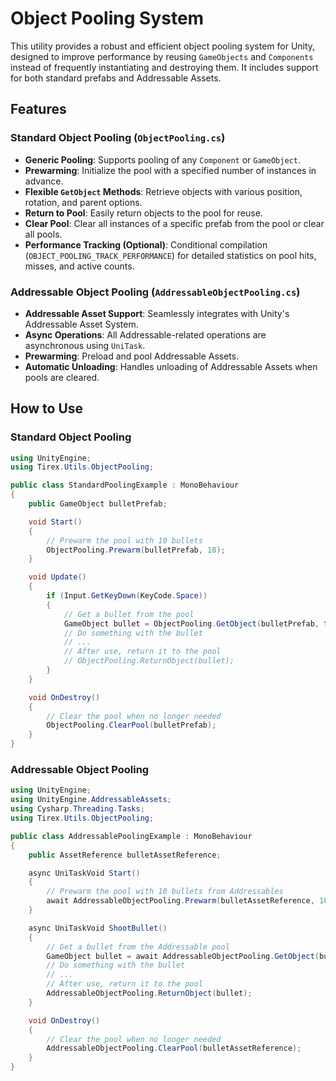 # Object Pooling System

This utility provides a robust and efficient object pooling system for Unity, designed to improve performance by reusing `GameObjects` and `Components` instead of frequently instantiating and destroying them. It includes support for both standard prefabs and Addressable Assets.

## Features

### Standard Object Pooling (`ObjectPooling.cs`)

-   **Generic Pooling**: Supports pooling of any `Component` or `GameObject`.
-   **Prewarming**: Initialize the pool with a specified number of instances in advance.
-   **Flexible `GetObject` Methods**: Retrieve objects with various position, rotation, and parent options.
-   **Return to Pool**: Easily return objects to the pool for reuse.
-   **Clear Pool**: Clear all instances of a specific prefab from the pool or clear all pools.
-   **Performance Tracking (Optional)**: Conditional compilation (`OBJECT_POOLING_TRACK_PERFORMANCE`) for detailed statistics on pool hits, misses, and active counts.

### Addressable Object Pooling (`AddressableObjectPooling.cs`)

-   **Addressable Asset Support**: Seamlessly integrates with Unity's Addressable Asset System.
-   **Async Operations**: All Addressable-related operations are asynchronous using `UniTask`.
-   **Prewarming**: Preload and pool Addressable Assets.
-   **Automatic Unloading**: Handles unloading of Addressable Assets when pools are cleared.

## How to Use

### Standard Object Pooling

```csharp
using UnityEngine;
using Tirex.Utils.ObjectPooling;

public class StandardPoolingExample : MonoBehaviour
{
    public GameObject bulletPrefab;

    void Start()
    {
        // Prewarm the pool with 10 bullets
        ObjectPooling.Prewarm(bulletPrefab, 10);
    }

    void Update()
    {
        if (Input.GetKeyDown(KeyCode.Space))
        {
            // Get a bullet from the pool
            GameObject bullet = ObjectPooling.GetObject(bulletPrefab, transform.position, Quaternion.identity);
            // Do something with the bullet
            // ...
            // After use, return it to the pool
            // ObjectPooling.ReturnObject(bullet);
        }
    }

    void OnDestroy()
    {
        // Clear the pool when no longer needed
        ObjectPooling.ClearPool(bulletPrefab);
    }
}
```

### Addressable Object Pooling

```csharp
using UnityEngine;
using UnityEngine.AddressableAssets;
using Cysharp.Threading.Tasks;
using Tirex.Utils.ObjectPooling;

public class AddressablePoolingExample : MonoBehaviour
{
    public AssetReference bulletAssetReference;

    async UniTaskVoid Start()
    {
        // Prewarm the pool with 10 bullets from Addressables
        await AddressableObjectPooling.Prewarm(bulletAssetReference, 10);
    }

    async UniTaskVoid ShootBullet()
    {
        // Get a bullet from the Addressable pool
        GameObject bullet = await AddressableObjectPooling.GetObject(bulletAssetReference, transform.position);
        // Do something with the bullet
        // ...
        // After use, return it to the pool
        AddressableObjectPooling.ReturnObject(bullet);
    }

    void OnDestroy()
    {
        // Clear the pool when no longer needed
        AddressableObjectPooling.ClearPool(bulletAssetReference);
    }
}
```
